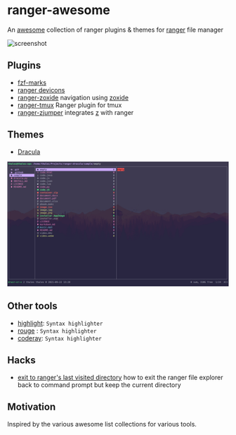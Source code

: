 # ranger-awesome

An [awesome](https://github.com/topics/awesome) collection of ranger plugins & themes for [ranger](https://github.com/ranger/ranger) file manager

![screenshot](https://raw.githubusercontent.com/ranger/ranger-assets/master/screenshots/screenshot.png)

## Plugins
  - [fzf-marks](https://github.com/laggardkernel/ranger-fzf-marks.git)
  - [ranger devicons](https://github.com/alexanderjeurissen/ranger_devicons)
  - [ranger-zoxide](https://github.com/jchook/ranger-zoxide) navigation using [zoxide](https://github.com/ajeetdsouza/zoxide)
  - [ranger-tmux](https://github.com/ranger/ranger/wiki/Plugins) Ranger plugin for tmux
  - [ranger-zjumper](https://github.com/ask1234560/ranger-zjumper) integrates [z](https://github.com/rupa/z) with ranger


## Themes
  - [Dracula](https://github.com/dracula/ranger)
  
  ![Screenshot](https://raw.githubusercontent.com/dracula/ranger/master/screenshot.png)
## Other tools
- [highlight](http://www.andre-simon.de/doku/highlight/en/highlight.php): `Syntax highlighter`
- [rouge](https://github.com/rouge-ruby/rouge) : `Syntax highlighter`
- [coderay](https://github.com/rubychan/coderay): `Syntax highlighter`

## Hacks
  - [exit to ranger's last visited directory](https://rotadev.com/how-to-exit-the-ranger-file-explorer-back-to-command-prompt-but-keep-the-current-directory-super-user/) how to exit the ranger file explorer back to command prompt but keep the current directory

## Motivation
Inspired by the various awesome list collections for various tools.

